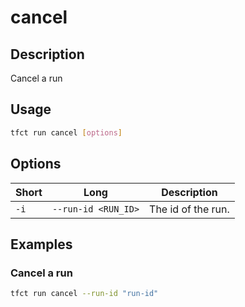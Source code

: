 # cancel

## Description

Cancel a run

## Usage

```bash
tfct run cancel [options]
```

## Options

| Short | Long                | Description        |
|-------|---------------------|--------------------|
| `-i`  | `--run-id <RUN_ID>` | The id of the run. |

## Examples

### Cancel a run

```bash
tfct run cancel --run-id "run-id"
```
